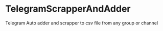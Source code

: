 # TelegramScrapperAndAdder
 Telegram Auto adder and scrapper to csv file from any group or channel 

